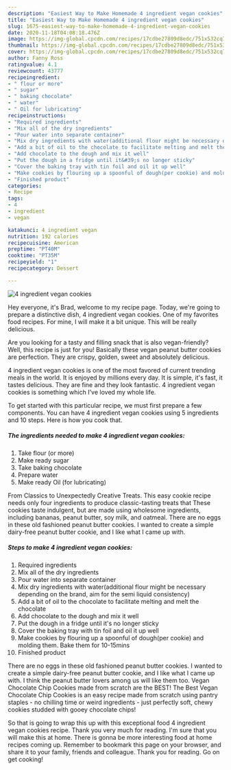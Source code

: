 ```yaml
---
description: "Easiest Way to Make Homemade 4 ingredient vegan cookies"
title: "Easiest Way to Make Homemade 4 ingredient vegan cookies"
slug: 1675-easiest-way-to-make-homemade-4-ingredient-vegan-cookies
date: 2020-11-18T04:08:18.476Z
image: https://img-global.cpcdn.com/recipes/17cdbe27809d8edc/751x532cq70/4-ingredient-vegan-cookies-recipe-main-photo.jpg
thumbnail: https://img-global.cpcdn.com/recipes/17cdbe27809d8edc/751x532cq70/4-ingredient-vegan-cookies-recipe-main-photo.jpg
cover: https://img-global.cpcdn.com/recipes/17cdbe27809d8edc/751x532cq70/4-ingredient-vegan-cookies-recipe-main-photo.jpg
author: Fanny Ross
ratingvalue: 4.1
reviewcount: 43777
recipeingredient:
- " flour or more"
- " sugar"
- " baking chocolate"
- " water"
- " Oil for lubricating"
recipeinstructions:
- "Required ingredients"
- "Mix all of the dry ingredients"
- "Pour water into separate container"
- "Mix dry ingredients with water(additional flour might be necessary depending on the brand, aim for the semi liquid consistency)"
- "Add a bit of oil to the chocolate to facilitate melting and melt the chocolate"
- "Add chocolate to the dough and mix it well"
- "Put the dough in a fridge until it&#39;s no longer sticky"
- "Cover the baking tray with tin foil and oil it up well"
- "Make cookies by flouring up a spoonful of dough(per cookie) and molding them. Bake them for 10-15mins"
- "Finished product"
categories:
- Recipe
tags:
- 4
- ingredient
- vegan

katakunci: 4 ingredient vegan 
nutrition: 192 calories
recipecuisine: American
preptime: "PT40M"
cooktime: "PT35M"
recipeyield: "1"
recipecategory: Dessert

---
```



![4 ingredient vegan cookies](https://img-global.cpcdn.com/recipes/17cdbe27809d8edc/751x532cq70/4-ingredient-vegan-cookies-recipe-main-photo.jpg)

Hey everyone, it's Brad, welcome to my recipe page. Today, we're going to prepare a distinctive dish, 4 ingredient vegan cookies. One of my favorites food recipes. For mine, I will make it a bit unique. This will be really delicious.

Are you looking for a tasty and filling snack that is also vegan-friendly? Well, this recipe is just for you! Basically these vegan peanut butter cookies are perfection. They are crispy, golden, sweet and absolutely delicious.

4 ingredient vegan cookies is one of the most favored of current trending meals in the world. It is enjoyed by millions every day. It is simple, it's fast, it tastes delicious. They are fine and they look fantastic. 4 ingredient vegan cookies is something which I've loved my whole life.


To get started with this particular recipe, we must first prepare a few components. You can have 4 ingredient vegan cookies using 5 ingredients and 10 steps. Here is how you cook that.

<!--inarticleads1-->

##### The ingredients needed to make 4 ingredient vegan cookies:

1. Take  flour (or more)
1. Make ready  sugar
1. Take  baking chocolate
1. Prepare  water
1. Make ready  Oil (for lubricating)


From Classics to Unexpectedly Creative Treats. This easy cookie recipe needs only four ingredients to produce classic-tasting treats that These cookies taste indulgent, but are made using wholesome ingredients, including bananas, peanut butter, soy milk, and oatmeal. There are no eggs in these old fashioned peanut butter cookies. I wanted to create a simple dairy-free peanut butter cookie, and I like what I came up with. 

<!--inarticleads2-->

##### Steps to make 4 ingredient vegan cookies:

1. Required ingredients
1. Mix all of the dry ingredients
1. Pour water into separate container
1. Mix dry ingredients with water(additional flour might be necessary depending on the brand, aim for the semi liquid consistency)
1. Add a bit of oil to the chocolate to facilitate melting and melt the chocolate
1. Add chocolate to the dough and mix it well
1. Put the dough in a fridge until it&#39;s no longer sticky
1. Cover the baking tray with tin foil and oil it up well
1. Make cookies by flouring up a spoonful of dough(per cookie) and molding them. Bake them for 10-15mins
1. Finished product


There are no eggs in these old fashioned peanut butter cookies. I wanted to create a simple dairy-free peanut butter cookie, and I like what I came up with. I think the peanut butter lovers among us will like them too. Vegan Chocolate Chip Cookies made from scratch are the BEST! The Best Vegan Chocolate Chip Cookies is an easy recipe made from scratch using pantry staples - no chilling time or weird ingredients - just perfectly soft, chewy cookies studded with gooey chocolate chips! 

So that is going to wrap this up with this exceptional food 4 ingredient vegan cookies recipe. Thank you very much for reading. I'm sure that you will make this at home. There is gonna be more interesting food at home recipes coming up. Remember to bookmark this page on your browser, and share it to your family, friends and colleague. Thank you for reading. Go on get cooking!
